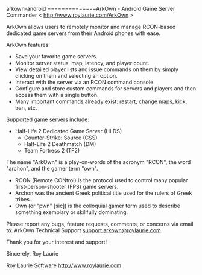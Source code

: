 arkown-android
==============ArkOwn - Android Game Server Commander
< http://www.roylaurie.com/ArkOwn >

ArkOwn allows users to remotely monitor and manage RCON-based dedicated game servers from their Android phones with ease.

ArkOwn features:
 * Save your favorite game servers.
 * Monitor server status, map, latency, and player count.
 * View detailed player lists and issue commands on them by simply clicking on them and selecting an option.
 * Interact with the server via an RCON command console.
 * Configure and store custom commands for servers and players and then access them with a single button.
 * Many important commands already exist: restart, change maps, kick, ban, etc.

Supported game servers include:
 * Half-Life 2 Dedicated Game Server (HLDS)
   - Counter-Strike: Source (CSS)
   - Half-Life 2 Deathmatch (DM)
   - Team Fortress 2 (TF2)

The name "ArkOwn" is a play-on-words of the acronym "RCON", the word "archon", and the gamer term "own".
 - RCON (Remote CONtrol) is the protocol used to control many popular first-person-shooter (FPS) game servers.
 - Archon was the ancient Greek political title used for the rulers of Greek tribes.
 - Own (or "pwn" [sic]) is the colloquial gamer term used to describe something exemplary or skillfully dominating.

Please report any bugs, feature requests, comments, or concerns via email to:
  ArkOwn Technical Support <support.arkown@roylaurie.com>.

Thank you for your interest and support!

Sincerely,
  Roy Laurie

Roy Laurie Software
http://www.roylaurie.com

